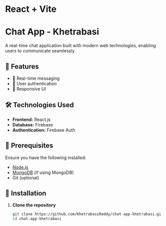 # React + Vite
# Chat App - Khetrabasi

A real-time chat application built with modern web technologies, enabling users to communicate seamlessly.

## 🚀 Features

- 🔹 Real-time messaging
- 🔹 User authentication
- 🔹 Responsive UI

## 🛠️ Technologies Used

- **Frontend:** React.js
- **Database:**  Firebase
- **Authentication:** Firebase Auth

## 📌 Prerequisites

Ensure you have the following installed:

- [Node.js](https://nodejs.org/)
- [MongoDB](https://www.mongodb.com/) (if using MongoDB)
- Git (optional)

## 🔧 Installation

1. **Clone the repository**  
   ```sh
   git clone https://github.com/KhetrabasiReddy/chat-app-khetrabasi.git
   cd chat-app-khetrabasi
